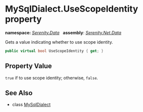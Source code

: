 # MySqlDialect.UseScopeIdentity property
**namespace:** *[Serenity.Data](../../README.md#serenity.data-namespace)*   **assembly**: *[Serenity.Net.Data](../../README.md)*

Gets a value indicating whether to use scope identity.

```csharp
public virtual bool UseScopeIdentity { get; }
```

## Property Value

`true` if to use scope identity; otherwise, `false`.

## See Also

* class [MySqlDialect](../MySqlDialect.md)